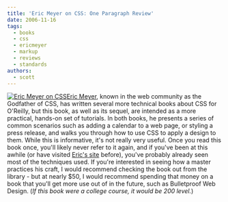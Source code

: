 ```yaml
---
title: 'Eric Meyer on CSS: One Paragraph Review'
date: 2006-11-16
tags:
  - books
  - css
  - ericmeyer
  - markup
  - reviews
  - standards
authors:
  - scott
---
```


[![Eric Meyer on CSS](/images/298401111_9e2c942bca_t.jpg)](http://www.flickr.com/photos/spaceninja/298401111/)[Eric Meyer](http://meyerweb.com/), known in the web community as the Godfather of CSS, has written several more technical books about CSS for O'Reilly, but this book, as well as its sequel, are intended as a more practical, hands-on set of tutorials. In both books, he presents a series of common scenarios such as adding a calendar to a web page, or styling a press release, and walks you through how to use CSS to apply a design to them. While this is informative, it's not really very useful. Once you read this book once, you'll likely never refer to it again, and if you've been at this awhile (or have visited [Eric's site](http://meyerweb.com/eric/css/edge/) before), you've probably already seen most of the techniques used. If you're interested in seeing how a master practices his craft, I would recommend checking the book out from the library - but at nearly $50, I would recommend spending that money on a book that you'll get more use out of in the future, such as Bulletproof Web Design. (_If this book were a college course, it would be 200 level._)
